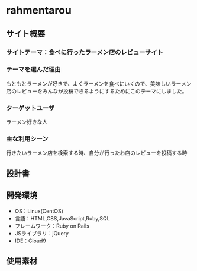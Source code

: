 # rahmentarou


## サイト概要

### サイトテーマ：食べに行ったラーメン店のレビューサイト

### テーマを選んだ理由
もともとラーメンが好きで、よくラーメンを食べにいくので、美味しいラーメン店のレビューをみんなが投稿できるようにするためにこのテーマにしました。

### ターゲットユーザ
ラーメン好きな人

### 主な利用シーン
行きたいラーメン店を検索する時、自分が行ったお店のレビューを投稿する時
## 設計書


## 開発環境
- OS：Linux(CentOS)
- 言語：HTML,CSS,JavaScript,Ruby,SQL
- フレームワーク：Ruby on Rails
- JSライブラリ：jQuery
- IDE：Cloud9

## 使用素材
